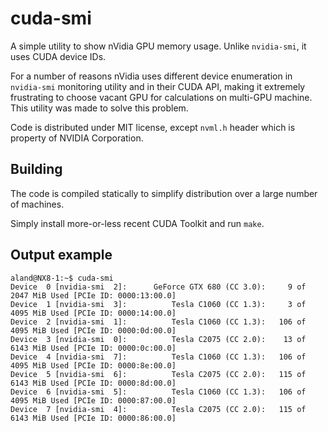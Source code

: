 cuda-smi
========

A simple utility to show nVidia GPU memory usage.
Unlike `nvidia-smi`, it uses CUDA device IDs.

For a number of reasons nVidia uses different device enumeration in `nvidia-smi` monitoring utility and in their CUDA API, making it extremely frustrating to choose vacant GPU for calculations on multi-GPU machine.
This utility was made to solve this problem.

Code is distributed under MIT license, except `nvml.h` header which is property of NVIDIA Corporation.

Building
--------

The code is compiled statically to simplify distribution over a large number of machines.

Simply install more-or-less recent CUDA Toolkit and run `make`.

Output example
--------------
    aland@NX8-1:~$ cuda-smi 
    Device  0 [nvidia-smi  2]:      GeForce GTX 680 (CC 3.0):     9 of  2047 MiB Used [PCIe ID: 0000:13:00.0]
    Device  1 [nvidia-smi  3]:          Tesla C1060 (CC 1.3):     3 of  4095 MiB Used [PCIe ID: 0000:14:00.0]
    Device  2 [nvidia-smi  1]:          Tesla C1060 (CC 1.3):   106 of  4095 MiB Used [PCIe ID: 0000:0d:00.0]
    Device  3 [nvidia-smi  0]:          Tesla C2075 (CC 2.0):    13 of  6143 MiB Used [PCIe ID: 0000:0c:00.0]
    Device  4 [nvidia-smi  7]:          Tesla C1060 (CC 1.3):   106 of  4095 MiB Used [PCIe ID: 0000:8e:00.0]
    Device  5 [nvidia-smi  6]:          Tesla C2075 (CC 2.0):   115 of  6143 MiB Used [PCIe ID: 0000:8d:00.0]
    Device  6 [nvidia-smi  5]:          Tesla C1060 (CC 1.3):   106 of  4095 MiB Used [PCIe ID: 0000:87:00.0]
    Device  7 [nvidia-smi  4]:          Tesla C2075 (CC 2.0):   115 of  6143 MiB Used [PCIe ID: 0000:86:00.0]

